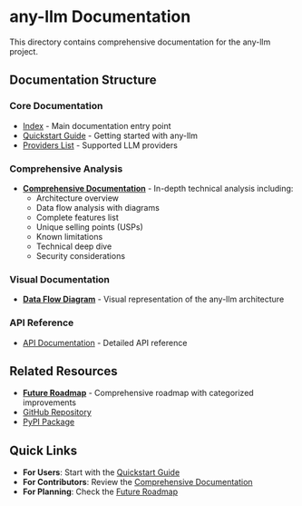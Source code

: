 # any-llm Documentation

This directory contains comprehensive documentation for the any-llm project.

## Documentation Structure

### Core Documentation
- [Index](index.md) - Main documentation entry point
- [Quickstart Guide](quickstart.md) - Getting started with any-llm
- [Providers List](providers.md) - Supported LLM providers

### Comprehensive Analysis
- [**Comprehensive Documentation**](COMPREHENSIVE_DOCUMENTATION.md) - In-depth technical analysis including:
  - Architecture overview
  - Data flow analysis with diagrams
  - Complete features list
  - Unique selling points (USPs)
  - Known limitations
  - Technical deep dive
  - Security considerations

### Visual Documentation
- [**Data Flow Diagram**](data-flow-diagram.svg) - Visual representation of the any-llm architecture

### API Reference
- [API Documentation](api/) - Detailed API reference

## Related Resources

- [**Future Roadmap**](../roadmap/FUTURE_ROADMAP.md) - Comprehensive roadmap with categorized improvements
- [GitHub Repository](https://github.com/mozilla-ai/any-llm)
- [PyPI Package](https://pypi.org/project/any-llm-sdk/)

## Quick Links

- **For Users**: Start with the [Quickstart Guide](quickstart.md)
- **For Contributors**: Review the [Comprehensive Documentation](COMPREHENSIVE_DOCUMENTATION.md)
- **For Planning**: Check the [Future Roadmap](../roadmap/FUTURE_ROADMAP.md)